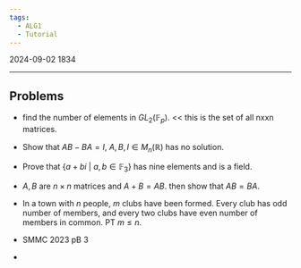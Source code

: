 ```yaml
---
tags:
  - ALG1
  - Tutorial
---
```


2024-09-02
1834

---
## Problems
- find the number of elements in $GL_{2}(\mathbb{F}_{p})$. << this is the set of all nxxn matrices.
- Show that $AB-BA=I$,  $A, B, I\in M_{n}(\mathbb{R})$ has no solution.
- Prove that $\{ a+bi\ |\ a,b\in \mathbb{F}_{3} \}$ has nine elements and is a field.

- $A,B$ are $n\times n$ matrices and $A+B=AB$. then show that $AB=BA$.
- In a town with $n$ people, $m$ clubs have been formed. Every club has odd number of members, and every two clubs have even number of members in common. PT $m\le n$. 
- SMMC 2023 pB 3
- 














